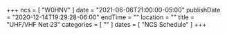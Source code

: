 +++
ncs = [ "W0HNV" ]
date = "2021-06-06T21:00:00-05:00"
publishDate = "2020-12-14T19:29:28-06:00"
endTime = ""
location = ""
title = "UHF/VHF Net 23"
categories = [ "" ]
dates = [ "NCS Schedule" ]
+++
